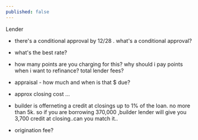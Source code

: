 ```yaml
---
published: false
---
```

Lender

* there's a conditional approval by 12/28 . what's a conditional approval?
 
*  what's the best rate?

* how many points are you charging for this? why should i pay points when i want to refinance? total lender fees?


* appraisal - how much and when is that $ due? 

* approx closing cost ...

* builder is offerneting a credit at closings up to 1% of the loan. no more than 5k. so if you are borrowing 370,000 ,builder lender will give you 3,700 credit at closing..can you match it..

* origination fee?